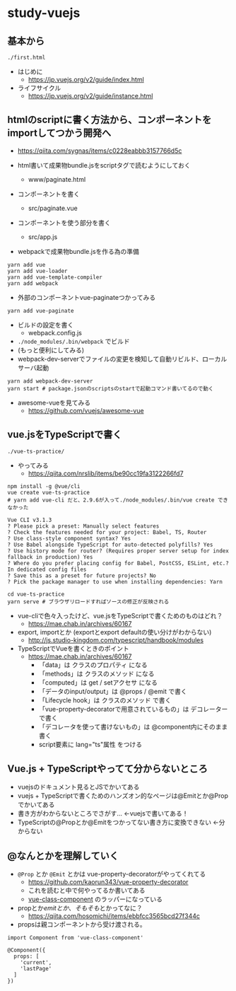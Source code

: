 study-vuejs
========

## 基本から
```
./first.html
```
- はじめに
  - https://jp.vuejs.org/v2/guide/index.html
- ライフサイクル
  - https://jp.vuejs.org/v2/guide/instance.html


## htmlのscriptに書く方法から、コンポーネントをimportしてつかう開発へ
- https://qiita.com/sygnas/items/c0228eabbb3157766d5c


- html書いて成果物bundle.jsをscriptタグで読むようにしておく
  - www/paginate.html
- コンポーネントを書く
  - src/paginate.vue
- コンポーネントを使う部分を書く
  - src/app.js
- webpackで成果物bundle.jsを作る為の準備
```
yarn add vue
yarn add vue-loader
yarn add vue-template-compiler
yarn add webpack
```
- 外部のコンポーネントvue-paginateつかってみる
```
yarn add vue-paginate
```
- ビルドの設定を書く
  - webpack.config.js
- `./node_modules/.bin/webpack` でビルド
- (もっと便利にしてみる)
- webpack-dev-serverでファイルの変更を検知して自動リビルド、ローカルサーバ起動
```
yarn add webpack-dev-server
yarn start # package.jsonのscriptsのstartで起動コマンド書いてるので動く
```
- awesome-vueを見てみる
  - https://github.com/vuejs/awesome-vue

## vue.jsをTypeScriptで書く
```
./vue-ts-practice/
```
- やってみる
  - https://qiita.com/nrslib/items/be90cc19fa3122266fd7
```
npm install -g @vue/cli
vue create vue-ts-practice
# yarn add vue-cli だと、2.9.6が入って./node_modules/.bin/vue create できなかった
```

```
Vue CLI v3.1.3
? Please pick a preset: Manually select features
? Check the features needed for your project: Babel, TS, Router
? Use class-style component syntax? Yes
? Use Babel alongside TypeScript for auto-detected polyfills? Yes
? Use history mode for router? (Requires proper server setup for index fallback in production) Yes
? Where do you prefer placing config for Babel, PostCSS, ESLint, etc.? In dedicated config files
? Save this as a preset for future projects? No
? Pick the package manager to use when installing dependencies: Yarn
```
```
cd vue-ts-practice
yarn serve # ブラウザリロードすればソースの修正が反映される
```
- vue-cliで色々入ったけど、vue.jsをTypeScriptで書くためのものはどれ？
  - https://mae.chab.in/archives/60167
- export, importとか (exportとexport defaultの使い分けがわからない)
  - http://js.studio-kingdom.com/typescript/handbook/modules
- TypeScriptでVueを書くときのポイント
  - https://mae.chab.in/archives/60167
    - 「data」は クラスのプロパティ になる
    - 「methods」は クラスのメソッド になる
    - 「computed」は get / setアクセサ になる
    - 「データのinput/output」は @props / @emit で書く
    - 「Lifecycle hook」は クラスのメソッド で書く
    - 「vue-property-decoratorで用意されているもの」は デコレーター で書く
    - 「デコレータを使って書けないもの」は @component内にそのまま 書く
    - script要素に lang="ts"属性 をつける


## Vue.js + TypeScriptやってて分からないところ
- vuejsのドキュメント見るとJSでかいてある
- vuejs + TypeScriptで書くためのハンズオン的なページは@Emitとか@Propでかいてある
- 書き方がわからないところでさがす... ←vuejsで書いてある！
- TypeScriptの@Propとか@Emitをつかってない書き方に変換できない ←分からない

## @なんとかを理解していく
- `@Prop` とか `@Emit` とかは vue-property-decoratorがやってくれてる
  - https://github.com/kaorun343/vue-property-decorator
  - これを読むと中で何やってるか書いてある
  - [vue-class-component](https://github.com/vuejs/vue-class-component) のラッパーになっている
- propとか$emitとか、そもそも$とかってなに？
  - https://qiita.com/hosomichi/items/ebbfcc3565bcd27f344c
- propsは親コンポーネントから受け渡される。
```
import Component from 'vue-class-component'

@Component({
  props: [
    'current',
    'lastPage'
  ]
})
```
